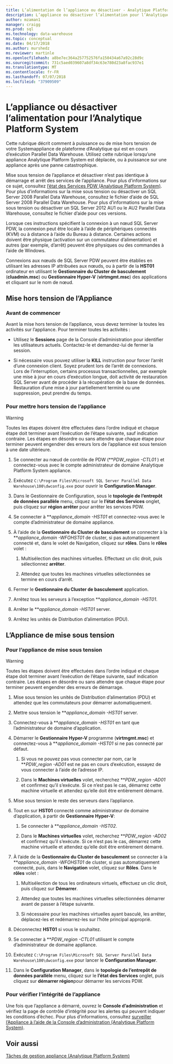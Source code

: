 ```yaml
---
title: L’alimentation de l’appliance ou désactiver - Analytique Platform System | Microsoft Docs
description: L’appliance ou désactiver l’alimentation pour l’Analytique Platform System
author: mzaman1
manager: craigg
ms.prod: sql
ms.technology: data-warehouse
ms.topic: conceptual
ms.date: 04/17/2018
ms.author: murshedz
ms.reviewer: martinle
ms.openlocfilehash: a8be7ec364a257752576fa150434a67a92c28d9c
ms.sourcegitcommit: 731c5aed039607a8df34c63e780d23a8fac937e1
ms.translationtype: MT
ms.contentlocale: fr-FR
ms.lasthandoff: 07/07/2018
ms.locfileid: "37909509"
---
```

# <a name="power-the-appliance-on-or-off-for-analytics-platform-system"></a>L’appliance ou désactiver l’alimentation pour l’Analytique Platform System
Cette rubrique décrit comment à puissance ou de mise hors tension de votre Systemappliance de plateforme d’Analytique qui est en cours d’exécution Parallel Data Warehouse. Utilisez cette rubrique lorsqu’une appliance Analytique Platform System est déplacée, ou à puissance sur une appliance après une panne catastrophique.  
  
Mise sous tension de l’appliance et désactiver n’est pas identique à démarrage et arrêt des services de l’appliance. Pour plus d’informations sur ce sujet, consultez [l’état des Services PDW &#40;Analytique Platform System&#41;](pdw-services-status.md). Pour plus d’informations sur la mise sous tension ou désactiver un SQL Server 2008 Parallel Data Warehouse, consultez le fichier d’aide de SQL Server 2008 Parallel Data Warehouse. Pour plus d’informations sur la mise sous tension ou désactiver un SQL Server 2012 AU1 ou le AU2 Parallel Data Warehouse, consultez le fichier d’aide pour ces versions.  
  
Lorsque ces instructions spécifient la connexion à un nœud SQL Server PDW, la connexion peut être locale à l’aide de périphériques connectés (KVM) ou à distance à l’aide du Bureau à distance. Certaines actions doivent être physique (activation sur un commutateur d’alimentation) et autres (par exemple, d’arrêt) peuvent être physiques ou des commandes à l’aide de Windows.  
  
Connexions aux nœuds de SQL Server PDW peuvent être établies en utilisant les adresses IP attribuées aux nœuds, ou à partir de la **HST01** ordinateur en utilisant le **Gestionnaire du Cluster de basculement** (**cluadmin.msc**) ou **Gestionnaire Hyper-V** (**virtmgmt.msc**) des applications et cliquant sur le nom de nœud.  
  
## <a name="PowerOff"></a>Mise hors tension de l’Appliance  
  
### <a name="before-you-begin"></a>Avant de commencer  
Avant la mise hors tension de l’appliance, vous devez terminer la toutes les activités sur l’appliance. Pour terminer toutes les activités :  
  
-   Utilisez le **Sessions** page de la Console d’administration pour identifier les utilisateurs actuels. Contactez-le et demandez-lui de fermer la session.  
  
-   Si nécessaire vous pouvez utiliser la **KILL** instruction pour forcer l’arrêt d’une connexion client. Soyez prudent lors de l’arrêt de connexions. Lors de l’interruption, certains processus transactionnelles, par exemple une mise à jour en cours d’exécution longue, doit activité de restauration SQL Server avant de procéder à la récupération de la base de données. Restauration d’une mise à jour partiellement terminé ou une suppression, peut prendre du temps.  
  
### <a name="to-power-off-the-appliance"></a>Pour mettre hors tension de l’appliance  
  
> [!WARNING]  
> Toutes les étapes doivent être effectuées dans l’ordre indiqué et chaque étape doit terminer avant l’exécution de l’étape suivante, sauf indication contraire. Les étapes en désordre ou sans attendre que chaque étape pour terminer peuvent engendrer des erreurs lors de l’appliance est sous tension à une date ultérieure.  
  
1.  Se connecter au nœud de contrôle de PDW (***PDW_region *-CTL01** ) et connectez-vous avec le compte administrateur de domaine Analytique Platform System appliance.  
  
2.  Exécutez `C:\Program Files\Microsoft SQL Server Parallel Data Warehouse\100\dwconfig.exe` pour ouvrir le **Configuration Manager**.  
  
3.  Dans le Gestionnaire de Configuration, sous le **topologie de l’entrepôt de données parallèle** menu, cliquez sur le **l’état des Services** onglet, puis cliquez sur **région arrêter** pour arrêter les services PDW.   
  
4.  Se connecter à ***appliance_domain *-HST01** et connectez-vous avec le compte d’administrateur de domaine appliance.  
  
5.  À l’aide de la **Gestionnaire du Cluster de basculement** se connecter à la ***appliance_domain *-WFOHST01** de cluster, si pas automatiquement connecté et, dans le volet de Navigation, cliquez sur **rôles**. Dans le **rôles** volet :  
  
    1.  Multisélection des machines virtuelles. Effectuez un clic droit, puis sélectionnez **arrêter**.  
  
    2.  Attendez que toutes les machines virtuelles sélectionnées se termine en cours d’arrêt.  
  
6.  Fermer le **Gestionnaire du Cluster de basculement** application.  
  
7. Arrêtez tous les serveurs à l’exception ***appliance_domain *-HST01**.  
  
8. Arrêter le ***appliance_domain *-HST01** server.  
  
9. Arrêtez les unités de Distribution d’alimentation (PDU).  
  
## <a name="PowerOn"></a>L’Appliance de mise sous tension  
  
### <a name="to-power-on-the-appliance"></a>Pour l’appliance de mise sous tension  
  
> [!WARNING]  
> Toutes les étapes doivent être effectuées dans l’ordre indiqué et chaque étape doit terminer avant l’exécution de l’étape suivante, sauf indication contraire. Les étapes en désordre ou sans attendre que chaque étape pour terminer peuvent engendrer des erreurs de démarrage.  
  
1.  Mise sous tension les unités de Distribution d’alimentation (PDU) et attendez que les commutateurs pour démarrer automatiquement.  
  
2.  Mettre sous tension le ***appliance_domain *-HST01** server.  
  
3.  Connectez-vous à ***appliance_domain *-HST01** en tant que l’administrateur de domaine d’application.  
  
4.  Démarrer le **Gestionnaire Hyper-V** programme (**virtmgmt.msc**) et connectez-vous à ***appliance_domain *-HST01** si ne pas connecté par défaut.  
  
    1.  Si vous ne pouvez pas vous connecter par nom, car le ***PDW_region *-AD01** est ne pas en cours d’exécution, essayez de vous connecter à l’aide de l’adresse IP.  
  
    2.  Dans le **Machines virtuelles** volet, recherchez ***PDW_region *-AD01** et confirmez qu’il s’exécute. Si ce n’est pas le cas, démarrez cette machine virtuelle et attendez qu’elle doit être entièrement démarré.  
  
5.  Mise sous tension le reste des serveurs dans l’appliance.  
  
6.  Tout en sur **HST01** connecté comme administrateur de domaine d’application, à partir de **Gestionnaire Hyper-V**:  
  
    1.  Se connecter à ***appliance_domain *-HST02**.  
  
    2.  Dans le **Machines virtuelles** volet, recherchez ***PDW_region *-AD02** et confirmez qu’il s’exécute.  Si ce n’est pas le cas, démarrez cette machine virtuelle et attendez qu’elle doit être entièrement démarré.  
  
7.  À l’aide de la **Gestionnaire du Cluster de basculement** se connecter à la ***appliance_domain *-WFOHST01** de cluster, si pas automatiquement connecté, puis, dans le **Navigation** volet, cliquez sur **Rôles**. Dans le **rôles** volet :  
  
    1.  Multisélection de tous les ordinateurs virtuels, effectuez un clic droit, puis cliquez sur **Démarrer**.  
  
    2.  Attendez que toutes les machines virtuelles sélectionnées démarrer avant de passer à l’étape suivante.  
  
    3.  Si nécessaire pour les machines virtuelles ayant basculé, les arrêter, déplacez-les et redémarrez-les sur l’hôte principal approprié.  
  
8. Déconnectez **HST01** si vous le souhaitez.  
  
9. Se connecter à ***PDW_region *-CTL01** utilisant le compte d’administrateur de domaine appliance.  
  
10. Exécutez `C:\Program Files\Microsoft SQL Server Parallel Data Warehouse\100\dwconfig.exe` pour lancer le **Configuration Manager**.  
  
11. Dans le **Configuration Manager**, dans le **topologie de l’entrepôt de données parallèle** menu, cliquez sur le **l’état des Services** onglet, puis cliquez sur **démarrer région**pour démarrer les services PDW.  
  
### <a name="to-verify-the-appliance-health"></a>Pour vérifier l’intégrité de l’appliance  
Une fois que l’appliance a démarré, ouvrez le **Console d’administration** et vérifiez la page de contrôle d’intégrité pour les alertes qui peuvent indiquer les conditions d’échec. Pour plus d’informations, consultez [surveiller l’Appliance à l’aide de la Console d’administration &#40;Analytique Platform System&#41;](monitor-the-appliance-by-using-the-admin-console.md).  
  
## <a name="see-also"></a>Voir aussi  
[Tâches de gestion appliance &#40;Analytique Platform System&#41;](appliance-management-tasks.md)  
  
